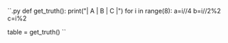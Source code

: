 ``.py
def get_truth():
    print("| A | B | C |")
    for i in range(8):
        a=i//4
        b=i//2%2
        c=i%2

table = get_truth()
``

